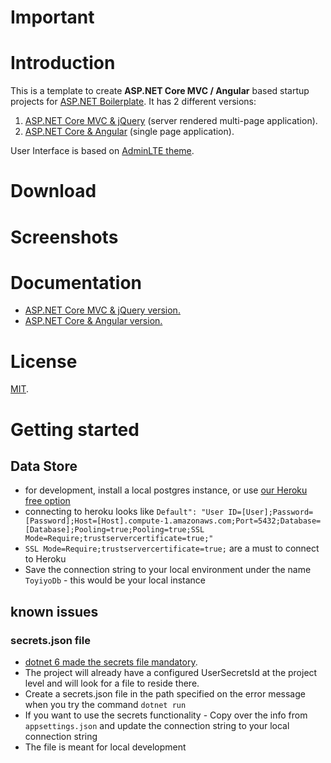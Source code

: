 # Important


# Introduction

This is a template to create **ASP.NET Core MVC / Angular** based startup projects for [ASP.NET Boilerplate](https://aspnetboilerplate.com/Pages/Documents). It has 2 different versions:

1. [ASP.NET Core MVC & jQuery](https://aspnetboilerplate.com/Pages/Documents/Zero/Startup-Template-Core) (server rendered multi-page application).
2. [ASP.NET Core & Angular](https://aspnetboilerplate.com/Pages/Documents/Zero/Startup-Template-Angular) (single page application).
 
User Interface is based on [AdminLTE theme](https://github.com/ColorlibHQ/AdminLTE).
 
# Download


# Screenshots


# Documentation

* [ASP.NET Core MVC & jQuery version.](https://aspnetboilerplate.com/Pages/Documents/Zero/Startup-Template-Core)
* [ASP.NET Core & Angular  version.](https://aspnetboilerplate.com/Pages/Documents/Zero/Startup-Template-Angular)

# License

[MIT](LICENSE).

# Getting started

## Data Store
* for development, install a local postgres instance, or use [our Heroku free option](https://data.heroku.com/datastores/5d9a293a-04f9-4210-b48c-b483cacc4cc4)
* connecting to heroku looks like `Default": "User ID=[User];Password=[Password];Host=[Host].compute-1.amazonaws.com;Port=5432;Database=[Database];Pooling=true;Pooling=true;SSL Mode=Require;trustservercertificate=true;"`
* `SSL Mode=Require;trustservercertificate=true;` are a must to connect to Heroku
* Save the connection string to your local environment under the name `ToyiyoDb` - this would be your local instance

## known issues

### secrets.json file
* [dotnet 6 made the secrets file mandatory](https://stackoverflow.com/questions/70056612/the-configuration-file-secrets-json-was-not-found-and-is-not-optional-net-6).  
* The project will already have a configured UserSecretsId at the project level and will look for a file to reside there.
* Create a secrets.json file in the path specified on the error message when you try the command `dotnet run`
* If you want to use the secrets functionality - Copy over the info from `appsettings.json` and update the connection string to your local connection string
* The file is meant for local development
